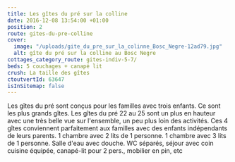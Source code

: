 ```yaml
---
title: Les gîtes du pré sur la colline
date: 2016-12-08 13:54:00 +01:00
position: 2
route: gites-du-pre-colline
cover:
  image: "/uploads/gite_du_pre_sur_la_colinne_Bosc_Negre-12ad79.jpg"
  alt: gîte du pré sur la colline au Bosc Negre
cottages_category_route: gites-indiv-5-7/
beds: 5 couchages + canapé lit
crush: La taille des gîtes
ctoutvertId: 63647
isInSitemap: false
---
```


Les gîtes du pré sont conçus pour les familles avec trois enfants. Ce sont les plus grands gîtes. Les gîtes du pré 22 au 25 sont un plus en hauteur avec une très belle vue sur l'ensemble, un peu plus loin des activités. Ces 4 gîtes conviennent parfaitement aux familles avec des enfants indépendants de leurs parents. 1 chambre avec 2 lits de 1 personne. 1 chambre avec 3 lits de 1 personne. Salle d'eau avec douche. WC séparés, séjour avec coin cuisine équipée, canapé-lit pour 2 pers., mobilier en pin, etc
